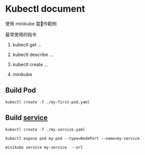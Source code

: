 # Kubectl document

使用 minikube 當作範例

最常使用的指令

1. kubectl get ...

2. kubectl describe ...

3. kubectl create ...

4. minikube



## Build Pod
```
kubectl create -f ./my-first-pod.yaml
```

## Build [service](https://kubernetes.io/docs/concepts/services-networking/service/)
```
kubectl create -f ./my-service.yaml
```

```
kubectl expose pod my-pod --type=NodePort --name=my-service 

minikube service my-service  --url

```